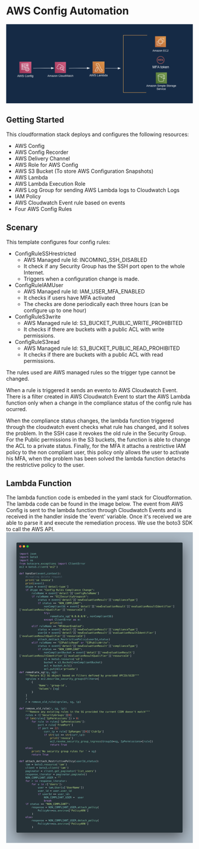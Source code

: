 # AWS Config Automation

![alt text](./AWS_Config_remediation.png)

## Getting Started

This cloudformation stack deploys and configures the following resources:

* AWS Config
* AWS Config Recorder
* AWS Delivery Channel
* AWS Role for AWS Config
* AWS S3 Bucket (To store AWS Configuration Snapshots)
* AWS Lambda
* AWS Lambda Execution Role
* AWS Log Group for sending AWS Lambda logs to Cloudwatch Logs
* IAM Policy
* AWS Cloudwatch Event rule based on events
* Four AWS Config Rules

## Scenary

This template configures four config rules:

* ConfigRuleSSHrestricted
  * AWS Managed rule Id: INCOMING_SSH_DISABLED
  * It check if any Security Group has the SSH port open to the whole Internet.
  * Triggers when a configuration change is made.
* ConfigRuleIAMUser
  * AWS Managed rule Id: IAM_USER_MFA_ENABLED
  * It checks if users have MFA activated
  * The checks are done periodically each three hours (can be configure up to one hour)
* ConfigRuleS3write
  * AWS Managed rule Id: S3_BUCKET_PUBLIC_WRITE_PROHIBITED
  * It checks if there are buckets with a public ACL with write permissions.
* ConfigRuleS3read
  * AWS Managed rule Id: S3_BUCKET_PUBLIC_READ_PROHIBITED
  * It checks if there are buckets with a public ACL with read permissions.

The rules used are AWS managed rules so the trigger type cannot be changed.

When a rule is triggered it sends an evento to AWS Cloudwatch Event. There is a filter created in AWS Cloudwatch Event to start the AWS Lambda function only when a change in the compliance status of the config rule has ocurred.

When the compliance status changes, the lambda function triggered through the cloudwatch event checks what rule has changed, and it solves the problem.
In the SSH case it revokes the old rule in the Security Group. For the Public permissions in the S3 buckets, the function is able to change the ACL to a private status. Finally, for the MFA it attachs a restrictive IAM policy to the non compliant user, this policy only allows the user to activate his MFA, when the problem has been solved the lambda function detachs the restrictive policy to the user.

## Lambda Function

The lambda function code is embeded in the yaml stack for Cloudformation. The lambda code can be found in the image below.
The event from AWS Config is sent to the lambda function through Cloudwatch Events and is received in the handler inside the 'event' variable. Once it's received we are able to parse it and execute the remediation process. We use the boto3 SDK to call the AWS API.
![alt text](./lambda.png)

